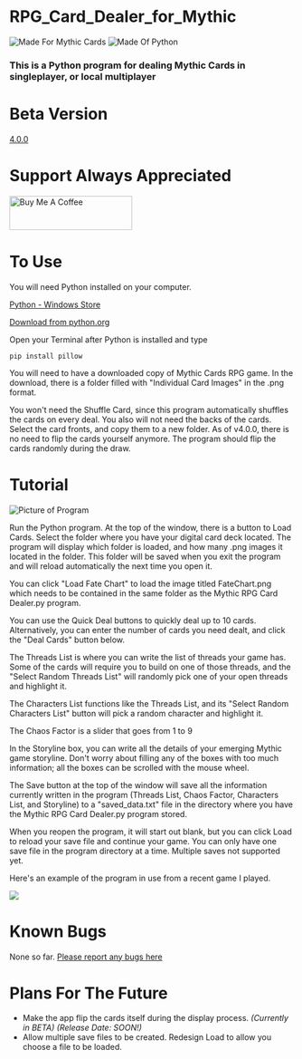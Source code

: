 # RPG_Card_Dealer_for_Mythic

![Made For Mythic Cards](https://i.imgur.com/1F5m5My.png) ![Made Of Python](https://i.imgur.com/xNcFIbg.png)

### This is a Python program for dealing Mythic Cards in singleplayer, or local multiplayer

# Beta Version
[4.0.0](https://github.com/exarobibliologist/RPG_Card_Dealer_for_Mythic/tree/beta)

# Support Always Appreciated
<a href="https://www.buymeacoffee.com/exarobibliologist" target="_blank"><img src="https://cdn.buymeacoffee.com/buttons/v2/default-yellow.png" alt="Buy Me A Coffee" style="height: 60px !important;width: 217px !important;" ></a>

# To Use
You will need Python installed on your computer.

[Python - Windows Store](https://apps.microsoft.com/detail/9nrwmjp3717k?hl=en-US&gl=US)

[Download from python.org](https://www.python.org/downloads/)

Open your Terminal after Python is installed and type

```
pip install pillow
```

You will need to have a downloaded copy of Mythic Cards RPG game. In the download, there is a folder filled with "Individual Card Images" in the .png format.

You won't need the Shuffle Card, since this program automatically shuffles the cards on every deal. You also will not need the backs of the cards. Select the card fronts, and copy them to a new folder. As of v4.0.0, there is no need to flip the cards yourself anymore. The program should flip the cards randomly during the draw.

# Tutorial
![Picture of Program](https://i.imgur.com/Ihv1jIq.png)

Run the Python program. At the top of the window, there is a button to Load Cards. Select the folder where you have your digital card deck located. The program will display which folder is loaded, and how many .png images it located in the folder. This folder will be saved when you exit the program and will reload automatically the next time you open it.

You can click "Load Fate Chart" to load the image titled FateChart.png which needs to be contained in the same folder as the Mythic RPG Card Dealer.py program.

You can use the Quick Deal buttons to quickly deal up to 10 cards. Alternatively, you can enter the number of cards you need dealt, and click the "Deal Cards" button below.

The Threads List is where you can write the list of threads your game has. Some of the cards will require you to build on one of those threads, and the "Select Random Threads List" will randomly pick one of your open threads and highlight it.

The Characters List functions like the Threads List, and its "Select Random Characters List" button will pick a random character and highlight it.

The Chaos Factor is a slider that goes from 1 to 9

In the Storyline box, you can write all the details of your emerging Mythic game storyline. Don't worry about filling any of the boxes with too much information; all the boxes can be scrolled with the mouse wheel.

The Save button at the top of the window will save all the information currently written in the program (Threads List, Chaos Factor, Characters List, and Storyline) to a "saved_data.txt" file in the directory where you have the Mythic RPG Card Dealer.py program stored.

When you reopen the program, it will start out blank, but you can click Load to reload your save file and continue your game. You can only have one save file in the program directory at a time. Multiple saves not supported yet.

Here's an example of the program in use from a recent game I played.

![](https://i.imgur.com/wqG6x9Y.png)

# Known Bugs
None so far. [Please report any bugs here](https://github.com/exarobibliologist/RPG_Card_Dealer_for_Mythic/issues)

# Plans For The Future
* Make the app flip the cards itself during the display process. *(Currently in BETA) (Release Date: SOON!)*
* Allow multiple save files to be created. Redesign Load to allow you choose a file to be loaded.
